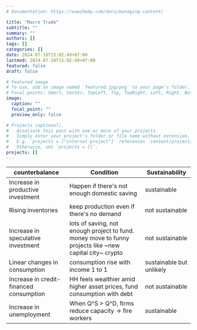 ```yaml
---
# Documentation: https://wowchemy.com/docs/managing-content/

title: "Macro Trade"
subtitle: ""
summary: ""
authors: [] 
tags: []
categories: []
date: 2024-07-18T15:02:49+07:00
lastmod: 2024-07-18T15:02:49+07:00
featured: false
draft: false

# Featured image
# To use, add an image named `featured.jpg/png` to your page's folder.
# Focal points: Smart, Center, TopLeft, Top, TopRight, Left, Right, BottomLeft, Bottom, BottomRight.
image:
  caption: ""
  focal_point: ""
  preview_only: false

# Projects (optional).
#   Associate this post with one or more of your projects.
#   Simply enter your project's folder or file name without extension.
#   E.g. `projects = ["internal-project"]` references `content/project/deep-learning/index.md`.
#   Otherwise, set `projects = []`.
projects: []
---
```


| counterbalance | Condition | Sustainability |
| --- | --- | --- |
| Increase in productive investment | Happen if there's not enough domestic saving | sustainable |
| Rising inventories | keep production even if there's no demand | not sustainable |
| Increase in speculative investment | lots of saving, not enough project to fund. money move to funny projects like ~new capital city~ crypto | not sustainable |
| Linear changes in consumption | consumption rise with income 1 to 1 | sustainable but unlikely |
| Increase in credit-financed consumption | HH feels wealthier amid higher asset prices, fund consumption with debt | not sustainable |
| Increase in unemployment | When Q^S > Q^D, firms reduce capacity -> fire workers | sustainable |